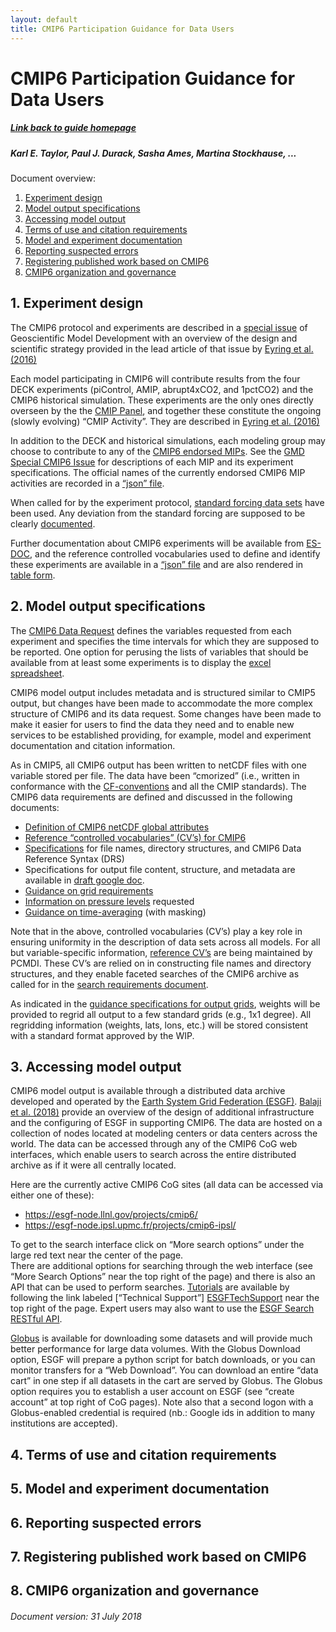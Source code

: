 ```yaml
---
layout: default
title: CMIP6 Participation Guidance for Data Users
---
```


# CMIP6 Participation Guidance for Data Users
##### [Link back to guide homepage][guide]
##### Karl E. Taylor, Paul J. Durack, Sasha Ames, Martina Stockhause, ...

Document overview:
1. [Experiment design](#1-experiment-design)
1. [Model output specifications](#2-model-output-specifications)
1. [Accessing model output](#3-accessing-model-output)
1. [Terms of use and citation requirements](#4-terms-of-use-and-citation-requirements)
1. [Model and experiment documentation](#5-model-and-experiment-documentation)
1. [Reporting suspected errors](#6-reporting-suspected-errors)
1. [Registering published work based on CMIP6](#7-registering-published-work-based-on-CMIP6)
1. [CMIP6 organization and governance](#8-CMIP6-organization-and-governance)

## 1. Experiment design
The CMIP6 protocol and experiments are described in a [special issue][GMDSpecialIssue] of Geoscientific Model Development with an overview of the design and scientific strategy provided in the lead article of that issue by [Eyring et al. (2016)][EyringEtAl16]

Each model participating in CMIP6 will contribute results from the four DECK experiments (piControl, AMIP, abrupt4xCO2, and 1pctCO2) and the CMIP6 historical simulation. These experiments are the only ones  directly overseen by the the [CMIP Panel][CMIPPanel], and together these constitute the ongoing (slowly evolving) “CMIP Activity”.  They are described in [Eyring et al. (2016)][EyringEtAl16]

In addition to the DECK and historical simulations, each modeling group may choose to contribute to any of the [CMIP6 endorsed MIPs][CMIP6EndorsedMips].  See the [GMD Special CMIP6 Issue][GMDSpecialIssue] for descriptions of each MIP and its experiment specifications. The official names of the currently endorsed CMIP6 MIP activities are recorded in a [“json” file][activityIdJson].

When called for by the experiment protocol, [standard forcing data sets][input4mipsHome] have been used. Any deviation from the standard forcing are supposed to be clearly [documented](#5-model-and-experiment-documentation).

Further documentation about CMIP6 experiments will be available from [ES-DOC][es-docsCmip6], and the reference controlled vocabularies used to define and identify these experiments are available in a [“json” file][experimentIdJson] and are also rendered in [table form][experimentIdhtml].

## 2. Model output specifications
The [CMIP6 Data Request][cmip6DataRequestCog] defines the variables requested from each experiment and specifies the time intervals for which they are supposed to be reported. One option for perusing the lists of variables that should be available from at least some experiments is to display the [excel spreadsheet][variableListXls].

CMIP6 model output includes metadata and is structured similar to CMIP5 output, but changes have been made to accommodate the more complex structure of CMIP6 and its data request. Some changes have been made to make it easier for users to find the data they need and to enable new services to be established providing, for example, model and experiment documentation and citation information.

As in CMIP5, all CMIP6 output has been written to netCDF files with one variable stored per file. The data have been “cmorized” (i.e., written in conformance with the [CF-conventions][cfConventionsPage] and all the CMIP standards).  The CMIP6 data requirements are defined and discussed in the following documents:

* [Definition of CMIP6 netCDF global attributes][cmip6GlobalAttGoogleDoc]
* [Reference “controlled vocabularies” (CV’s) for CMIP6][cmip6Cvs]
* [Specifications][cmip6GlobalAttGoogleDoc] for file names, directory structures,
 and CMIP6 Data Reference Syntax (DRS)
* Specifications for output file content, structure, and metadata are available in [draft google doc](https://goo.gl/neswPr).
* [Guidance on grid requirements][cmip6GridGoogleDoc]
* [Information on pressure levels][cmip6PressureLevelsPdf] requested
* [Guidance on time-averaging][cmip6TimeAveragesCog] (with masking)

Note that in the above, controlled vocabularies (CV’s) play a key role in ensuring uniformity in the description of data sets across all models. For all but variable-specific information, [reference CV’s][cmip6Cvs] are being maintained by PCMDI.  These CV’s are relied on in constructing file names and directory structures, and they enable faceted searches of the CMIP6 archive as called for in the [search requirements document][esgfSearchRequirementsGoogleDoc].

As indicated in the [guidance specifications for output grids][cmip6GridGoogleDoc], weights will be provided to regrid all output to a few standard grids (e.g., 1x1 degree). All regridding information (weights, lats, lons, etc.) will be stored consistent with a standard format approved by the WIP. 

## 3. Accessing model output
CMIP6 model output is available through a distributed data archive developed and operated by the [Earth System Grid Federation (ESGF)][ESGFHome].   [Balaji et al. (2018)][BalajiGMD] provide an overview of the design of additional infrastructure and the configuring of ESGF in supporting CMIP6.   The data are hosted on a collection of nodes located at modeling centers or data centers across the world.  The data can be accessed through any of the CMIP6 CoG web interfaces, which enable users to search across the entire distributed archive as if it were all centrally located.  

Here are the currently active CMIP6 CoG sites (all data can be accessed via either one of these):
* https://esgf-node.llnl.gov/projects/cmip6/
* https://esgf-node.ipsl.upmc.fr/projects/cmip6-ipsl/
  
To get to the search interface click on “More search options” under the large red text near the center of the page.  
There are additional options for searching through the web interface (see “More Search Options” near the top right of the page) and there is also an API that can be used to perform searches.   [Tutorials][ESGFTutorial] are available by following the link labeled [“Technical Support”] [ESGFTechSupport] near the top right of the page.  Expert users may also want to use the [ESGF Search RESTful API][ESGFSearchapi].

[Globus][globusHome] is available for downloading some datasets and will provide much better performance for large data volumes.   With the Globus Download option, ESGF will prepare a python script for batch downloads, or you can monitor transfers for a “Web Download”.  You can download an entire “data cart” in one step if all datasets in the cart are served by Globus.   The Globus option requires you to establish a user account on ESGF (see “create account” at top right of CoG pages).  Note also that a second logon with a Globus-enabled credential is required (nb.: Google ids in addition to many institutions are accepted).  

## 4. Terms of use and citation requirements

## 5. Model and experiment documentation

## 6. Reporting suspected errors

## 7. Registering published work based on CMIP6

## 8. CMIP6 organization and governance

###### Document version: 31 July 2018

[guide]: index.html
[cmip6CvsRegistrationGuidance]: https://github.com/WCRP-CMIP/CMIP6_CVs/blob/master/.github/ISSUE_TEMPLATE.md
[ESGFLlnlHome]: https://esgf-node.llnl.gov/projects/esgf-llnl/
[institutionIdJson]: https://github.com/WCRP-CMIP/CMIP6_CVs/blob/master/CMIP6_institution_id.json
[institutionIdHtml]: http://rawgit.com/WCRP-CMIP/CMIP6_CVs/master/src/CMIP6_institution_id.html
[sourceIdJson]: https://github.com/WCRP-CMIP/CMIP6_CVs/blob/master/CMIP6_source_id.json
[sourceIdHtml]: http://rawgit.com/WCRP-CMIP/CMIP6_CVs/master/src/CMIP6_source_id.html
[dkrzCitationGUI]: http://cera-www.dkrz.de/citeXA
[dkrzCitationGUIDoc]: http://cera-www.dkrz.de/docs/pdf/CMIP6_Citation_Userguide.pdf
[PCMDIAmipCitation]: https://doi.org/10.22033/ESGF/input4MIPs.2204
[DKRZ]: https://www.dkrz.de/
[cmip6Cvs]: https://github.com/WCRP-CMIP/CMIP6_CVs
[EndorsedMipMailingList]: https://www.wcrp-climate.org/modelling-wgcm-mip-catalogue/modelling-wgcm-cmip6-endorsed-mips
[GMDSpecialIssue]: http://www.geosci-model-dev.net/special_issue590.html
[EyringEtAl16]: http://doi.org/10.5194/gmd-9-1937-2016
[CMIPPanel]: https://www.wcrp-climate.org/wgcm-cmip/cmip-panel
[CMIP6EndorsedMips]: https://www.wcrp-climate.org/modelling-wgcm-mip-catalogue/modelling-wgcm-cmip6-endorsed-mips
[activityIdJson]: https://github.com/WCRP-CMIP/CMIP6_CVs/blob/master/CMIP6_activity_id.json
[experimentIdJson]: https://github.com/WCRP-CMIP/CMIP6_CVs/blob/master/CMIP6_experiment_id.json
[experimentIdhtml]: http://rawgit.com/WCRP-CMIP/CMIP6_CVs/master/src/CMIP6_experiment_id.html
[input4mipsCog]: https://esgf-node.llnl.gov/search/input4MIPs
[input4mipsGoogleDoc]: http://goo.gl/r8up31
[cmip6DataRequestCog]: https://www.earthsystemcog.org/projects/wip/CMIP6DataRequest
[cfConventionsPage]: http://cfconventions.org/
[cmip6GlobalAttGoogleDoc]: http://goo.gl/v1drZl
[cmip6GridGoogleDoc]: http://goo.gl/1oA7bO
[cmip6PressureLevelsPdf]: https://www.earthsystemcog.org/site_media/projects/wip/CMIP6_pressure_levels.pdf
[cmip6TimeAveragesCog]: https://www.earthsystemcog.org/projects/wip/time_averages
[cmip6CmorTables]: https://github.com/PCMDI/cmip6-cmor-tables/tree/master/Tables
[esgfSearchRequirementsGoogleDoc]: https://docs.google.com/document/d/1jNBw2am28Hxux_YuCL_mYMi18EEGkJSGrtNntOs3PJo
[cmorGithub]: https://github.com/PCMDI/cmor
[cmorSite]: https://cmor.llnl.gov
[preparePage]: https://github.com/PCMDI/cmor/tree/master/LibCV/PrePARE
[cf-checkerGithub]: https://github.com/cedadev/cf-checker/wiki
[ESGFDataNodeManagersAndOperators]: https://pcmdi.llnl.gov/CMIP6/Guide/dataManagers.html
[ESGFDkrzHome]: https://esgf-data.dkrz.de/projects/esgf-dkrz/
[ESGFIpslHome]: https://esgf-node.ipsl.upmc.fr/projects/esgf-ipsl/
[ESGFCedaHome]: https://esgf-index1.ceda.ac.uk/projects/esgf-ceda/
[es-docsExperiments]: https://es-doc.org/cmip6-experiments
[es-docsModels]: https://es-doc.org/cmip6-models
[es-docsEnsemblesConformance]: https://es-doc.org/cmip6-ensembles-conformance
[es-docsEnsemblesSimulations]: https://es-doc.org/cmip6-ensembles-simulations
[es-docsPerformance]: https://es-doc.org/cmip6-performance
[es-docsCmip6]: https://es-doc.org/cmip6
[wgcmSite]: https://www.wcrp-climate.org/wgcm-overview
[wgcmCmip6]: https://www.wcrp-climate.org/wgcm-cmip/wgcm-cmip6
[wipCog]: https://www.earthsystemcog.org/projects/wip
[wipMission]: https://www.earthsystemcog.org/projects/wip/aboutus/
[cdnotGoogleDoc]: https://docs.google.com/document/d/1oRWqxtWWEfsucTVhk0G3bMqHC0BL4dJwADrOG8Ukj-g
[obs4mipsCog]: https://www.earthsystemcog.org/projects/obs4mips/
[CMIP6Citation]: http://cmip6cite.wdc-climate.de
[variableListXls]: http://proj.badc.rl.ac.uk/svn/exarch/CMIP6dreq/tags/latest/dreqPy/docs/CMIP6_MIP_tables.xlsx
[input4mipsHome]: https://esgf-node.llnl.gov/projects/input4mips/
[ESGFHome]: https://esgf.llnl.gov/
[BalajiGMD]: https://www.geosci-model-dev-discuss.net/gmd-2018-52/
[ESGFTutorial]: http://www.earthsystemcog.org/projects/cog/tutorials_web
[ESGFTechSupport]: https://www.earthsystemcog.org/projects/cog/contactus/
[ESGFSearchapi]: https://earthsystemcog.org/projects/cog/esgf_search_restful_api
[globusHome]: https://globus.org/
